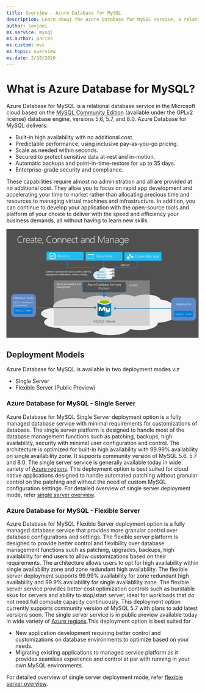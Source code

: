 ```yaml
---
title: Overview - Azure Database for MySQL
description: Learn about the Azure Database for MySQL service, a relational database service in the Microsoft cloud based on the MySQL Community Edition.
author: savjani
ms.service: mysql
ms.author: pariks
ms.custom: mvc
ms.topic: overview
ms.date: 3/18/2020
---
```


# What is Azure Database for MySQL?

Azure Database for MySQL is a relational database service in the Microsoft cloud based on the [MySQL Community Edition](https://www.mysql.com/products/community/) (available under the GPLv2 license) database engine, versions 5.6, 5.7, and 8.0. Azure Database for MySQL delivers:

- Built-in high availability with no additional cost.
- Predictable performance, using inclusive pay-as-you-go pricing.
- Scale as needed within seconds.
- Secured to protect sensitive data at-rest and in-motion.
- Automatic backups and point-in-time-restore for up to 35 days.
- Enterprise-grade security and compliance.

These capabilities require almost no administration and all are provided at no additional cost. They allow you to focus on rapid app development and accelerating your time to market rather than allocating precious time and resources to managing virtual machines and infrastructure. In addition, you can continue to develop your application with the open-source tools and platform of your choice to deliver with the speed and efficiency your business demands, all without having to learn new skills.

![Azure Database for MySQL conceptual diagram](media/overview/1-azure-db-for-mysql-conceptual-diagram.png)

## Deployment Models

Azure Database for MySQL is available in two deployment modes viz
- Single Server 
- Flexible Server (Public Preview)
  
### Azure Database for MySQL - Single Server

Azure Database for MySQL Single Server deployment option is a fully managed database service with minimal requirements for customizations of database. The single server platform is designed to handle most of the database management functions such as patching, backups, high availability, security with minimal user configuration and control. The architecture is optimized for built-in high availability with 99.99% availability on single availability zone. It supports community version of MySQL 5.6, 5.7 and 8.0. The single server service is generally available today in wide variety of [Azure regions](https://azure.microsoft.com/global-infrastructure/services/). This deployment option is best suited for cloud native applications designed to handle automated patching without granular control on the patching and without the need of custom MySQL configuration settings. For detailed overview of single server deployment mode, refer [single server overview](single-server-overview.md).

### Azure Database for MySQL - Flexible Server

Azure Database for MySQL Flexible Server deployment option is a fully managed database service that provides more granular control over database configurations and settings. The flexible server platform is designed to provide better control and flexibility over database management functions such as patching, upgrades, backups, high availability for end users to allow customizations based on their requirements. The architecture allows users to opt for high availability within single availability zone and zone redundant high availability. The flexible server deployment supports 99.99% availability for zone redundant high availability and 99.9% availability for single availability zone. The flexible server service provides better cost optimization controls such as burstable skus for servers and ability to stop/start server, ideal for workloads that do not need full compute capacity continuously. This deployment option currently supports community version of MySQL 5.7 with plans to add latest versions soon. The single server service is in public preview available today in wide variety of [Azure regions](https://azure.microsoft.com/global-infrastructure/services/).This deployment option is best suited for 
- New application development requiring better control and customizations on database environments to optimize based on your needs. 
- Migrating existing applications to managed service platform as it provides seamless experience and control at par with running in your own MySQL environments. 

For detailed overview of single server deployment mode, refer [flexible server overview](flexible-server-overview.md).
